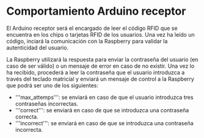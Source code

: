 # Comportamiento Arduino receptor

El Arduino receptor será el encargado de leer el código RFID que se encuentra en los chips o tarjetas RFID de los usuarios. Una vez ha leído un código, inciará la comunicación con la Raspberry para validar la autenticidad del usuario. 

La Raspberry utilizará la respuesta para enviar la contraseña del usuario (en caso de ser válido) o un mensaje de error en caso de no existir. Una vez lo ha recibido, procederá a leer la contraseña que el usuario introduzca a través del teclado matricial y enviará un mensaje de control a la Raspberry que podrá ser uno de los siguientes:

* '''max_attemps''': se enviará en caso de que el usuario introduzca tres contraseñas incorrectas.
* '''correct''': se enviará en caso de que se introduzca una contraseña correcta.
* '''incorrect''': se enviará en caso de que se introduzca una contraseña incorrecta.
